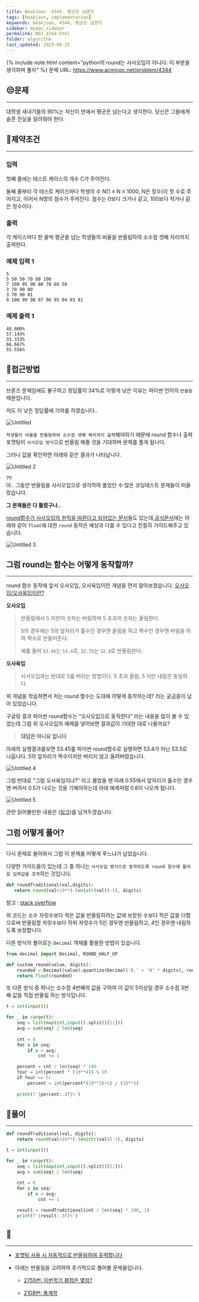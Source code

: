 ```yaml
---
title: BeakJoon  4344. 평균은 넘겠지
tags: [beakjoon, implementation]
keywords: beakjoon, 4344, 평균은 넘겠지
sidebar: mydoc_sidebar
permalink: BOJ_4344.html
folder: algorithm
last_updated: 2023-06-25
---
```



{% include note.html content="python의 round는 사사오입이 아니다. 이 부분을 생각하며 풀자" %}
문제 URL: https://www.acmicpc.net/problem/4344

## 😒문제

---

대학생 새내기들의 90%는 자신이 반에서 평균은 넘는다고 생각한다. 당신은 그들에게 슬픈 진실을 알려줘야 한다.


## 👀제약조건

---

### 입력

첫째 줄에는 테스트 케이스의 개수 C가 주어진다.

둘째 줄부터 각 테스트 케이스마다 학생의 수 N(1 ≤ N ≤ 1000, N은 정수)이 첫 수로 주어지고, 이어서 N명의 점수가 주어진다. 점수는 0보다 크거나 같고, 100보다 작거나 같은 정수이다.

### 출력

각 케이스마다 한 줄씩 평균을 넘는 학생들의 비율을 반올림하여 소수점 셋째 자리까지 출력한다.

### 예제 입력 1

```
5
5 50 50 70 80 100
7 100 95 90 80 70 60 50
3 70 90 80
3 70 90 81
9 100 99 98 97 96 95 94 93 91

```

### 예제 출력 1

```
40.000%
57.143%
33.333%
66.667%
55.556%
```

## 🤩접근방법

---

브론즈 문제임에도 불구하고 정답률이 34%로 이렇게 낮은 이유는 파이썬 언어의 `반올림` 때문입니다. 

 저도 이 낮은 정답률에 기여를 하였습니다..

![Untitled](https://github.com/JeonJe/Algorithm/assets/43032391/79ff60bd-4ede-4edd-8d0e-959a9feb57f3)

`학생들의 비율을 반올림하여 소수점 셋째 짜리까지 출력`해야하기 때문에 round
함수나 출력 포맷팅이 `사사오입 방식`으로 반올림 해줄 것을 기대하며 문제를 풀게 됩니다.  

그러나 값을 확인하면 아래와 같은 결과가 나타납니다.

![Untitled 2](https://github.com/JeonJe/Algorithm/assets/43032391/c9b65005-8134-4e63-8f64-36a29dda1aa4)

?!!<br/>
아.. 그동안 반올림을 사사오입으로 생각하여 풀었던 수 많은 코딩테스트 문제들이 떠올랐습니다. 

**그 문제들은 다 틀렸구나..**

[round함수가 사사오입의 원칙을 따른다고 되어있는 문서](https://wikidocs.net/21113)들도 있는데,[공식문서](https://docs.python.org/ko/3/library/functions.html?highlight=round#round)에는 아래와 같이 `float`에 대한 `round` 동작은 예상과 다를 수 있다고 친절히 가이드해주고 있습니다.

![Untitled 3](https://github.com/JeonJe/Algorithm/assets/43032391/6468f1fc-c449-4e5b-9963-a8fde85c04a3)


## 그럼 round는 함수는 어떻게 동작할까?

---

 
round 함수 동작에 앞서 오사오입, 오사육입이란 개념을 먼저 알아보겠습니다.
[오사오입/오사육입이란?](https://ko.wikipedia.org/wiki/%EB%B0%98%EC%98%AC%EB%A6%BC)

 **오사오입**
>반올림에서 5 미만의 숫자는 버림하며 5 초과의 숫자는 올림한다. 
>
>5의 경우에는 5의 앞자리가 홀수인 경우엔 올림을 하고 짝수인 경우엔 버림을 하여 짝수로 만들어준다. 
>
> 예를 들어 `53.45`는 `53.4`로, `32.75`는 `32.8`로 반올림한다. 

**오사육입**

>사사오입과는 반대로 5를 버리는 방법이다. 5 초과 올림, 5 미만 내림은 동일하다.
>


위 개념을 학습하면서 저는 round 함수는 도대체 어떻게 동작하는데? 라는 궁금증이 남아 있었습니다.

구글링 결과 파이썬 round함수는 “오사오입으로 동작한다” 라는 내용을 많이 볼 수 있었는데 그럼 위 오사오입의 예제를 넣어보면 결과값이 기대한 대로 나올까요?

> **대답은 아니요 입니다**

아래의 실행결과를보면 53.45를 파이썬 round함수로 실행하면 53.4가 아닌 53.5로 나옵니다. 5의 앞자리가 짝수이지만 버리지 않고 올려버렸습니다.

![Untitled 4](https://github.com/JeonJe/Algorithm/assets/43032391/d2b19eda-02ac-4e9c-9094-11750f3b4856)


그럼 반대로 “그럼 오사육입이냐?” 라고 물었을 땐 
아래 0.55에서 앞자리가 홀수인 경우엔 버려서 0.5가 나오는 것을 기해야하는데 아래 예제처럼 0.6이 나오게 됩니다.

![Untitled 5](https://github.com/JeonJe/Algorithm/assets/43032391/4bcfe900-2359-4636-9b91-076706f57428)


관련 읽어볼만한 내용은 ([링크](https://docs.python.org/ko/3/tutorial/floatingpoint.html#tut-fp-issues))를 남겨두겠습니다. 



## 그럼 어떻게 풀어?

---

다시 문제로 돌아와서 그럼 이 문제를 어떻게 푸느냐가 남았습니다.

다양한 가이드들이 있는데 그 중 하나는 `사사오입 방식으로 동작하도록 round 함수에 들어갈 입력값을 조작`하는 것입니다.

```python
def roundTraditional(val,digits):
   return round(val+10**(-len(str(val))-1), digits)
```
참고 : [stack overflow](https://stackoverflow.com/questions/31818050/round-number-to-nearest-integer/38239574#38239574)

위 코드는 소수 자릿수보다 작은 값을 반올림하려는 값에 보장된 수보다 작은 값을 더함으로써 반올림할 자릿수보다 하위 자릿수가 5인 경우엔 반올림하고, 4인 경우엔 내림하도록 보장합니다.


다른 방식의 풀이로는 `Decimal` 객체를 활용한 방법이 있습니다. 

```python
from decimal import Decimal, ROUND_HALF_UP

def custom_round(value, digits):
    rounded = Decimal(value).quantize(Decimal('0.' + '0' * digits), rounding=ROUND_HALF_UP)
    return float(rounded)

```

또 다른 방식 중 하나는 소수점 4번째의 값을 구하여 이 값이 5이상일 경우 소수점 3번째 값을 직접 반올림 하는 방식입니다.

```python
t = int(input())

for _ in range(t):
    seq = list(map(int,input().split()[1:]))
    avg = sum(seq) / len(seq)
    
    cnt = 0
    for s in seq:
        if s > avg:
            cnt += 1

    percent = cnt / len(seq) * 100
    four = int(percent * (10**4)) % 10
    if four >= 5:
        percent = int(percent*(10**3)+1) / (10**3)
    
    print(f'{percent:.3f}%')
```

## 🤔풀이

---

```python
def roundTraditional(val, digits):
    return round(val+10**(-len(str(val))-1), digits)

t = int(input())

for _ in range(t):
    seq = list(map(int,input().split()[1:]))
    avg = sum(seq) / len(seq)
    
    cnt = 0
    for s in seq:
        if s > avg:
            cnt += 1

    result = roundTraditional(cnt / len(seq) * 100, 3)
    print(f'{result:.3f}%')
```


## 🧐

---

+ [포맷팅 사용 시 자동적으로 반올림하여 출력합니다](https://bio-info.tistory.com/133#:~:text=%ED%95%B4%EB%8B%B9%20%EA%B0%92%EC%9D%84%20f%22%7Bpi,%EC%9C%BC%EB%A1%9C%20%EB%B0%98%EC%98%AC%EB%A6%BC%EC%9D%B4%20%EC%A0%81%EC%9A%A9%EB%90%A9%EB%8B%88%EB%8B%A4)

+ 아래는 반올림을 고려하여 추가적으로 풀어볼 문제들입니다.

  - [2755번: 이번학기 평점은 몇점?](https://www.acmicpc.net/problem/2755)

  - [2108번: 통계학](https://www.acmicpc.net/problem/2108)